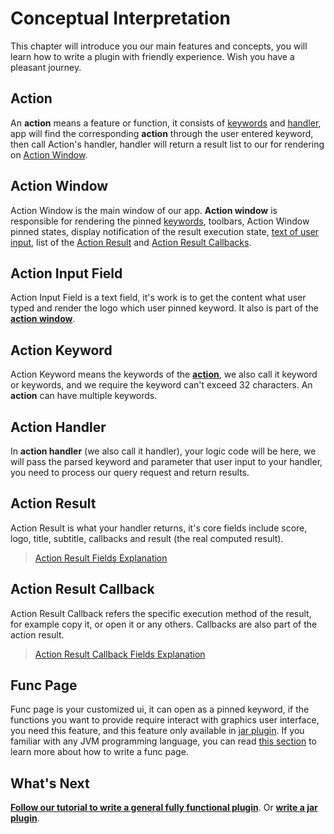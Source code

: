 # Conceptual Interpretation

This chapter will introduce you our main features and concepts, you will learn how to write a plugin with friendly experience. Wish you have a pleasant journey.

## Action

An **action** means a feature or function, it consists of [keywords](#action-keyword) and [handler](#action-handler), app will find the corresponding **action** through the user entered keyword, then call Action's handler, handler will return a result list to our for rendering on [Action Window](#action-window).

## Action Window

Action Window is the main window of our app. **Action window** is responsible for rendering the pinned [keywords](#action-keyword), toolbars, Action Window pinned states, display notification of the result execution state, [text of user input](#action-input-field), list of the [Action Result](#action-result) and [Action Result Callbacks](#action-result-callback).

## Action Input Field

Action Input Field is a text field, it's work is to get the content what user typed and render the logo which user pinned keyword. It also is part of the [**action window**](#action-window).

## Action Keyword

Action Keyword means the keywords of the [**action**](#action), we also call it keyword or keywords, and we require the keyword can't exceed 32 characters. An **action** can have multiple keywords.

## Action Handler

In **action handler** (we also call it handler), your logic code will be here, we will pass the parsed keyword and parameter that user input to your handler, you need to process our query request and return results.

## Action Result

Action Result is what your handler returns, it's core fields include score, logo, title, subtitle, callbacks and result (the real computed result).

> [Action Result Fields Explanation](appendix/action_result.md#action-result-fields-explanation)

## Action Result Callback

Action Result Callback refers the specific execution method of the result, for example copy it, or open it or any others. Callbacks are also part of the action result.

> [Action Result Callback Fields Explanation](appendix/action_result_callback.md#action-result-callback-fields-explanation)

## Func Page

Func page is your customized ui, it can open as a pinned keyword, if the functions you want to provide require interact with graphics user interface, you need this feature, and this feature only available in [jar plugin](jar-plugin-guide/jar_guide.md#jar-plugin-guide). If you familiar with any JVM programming language, you can read [this section](jar-plugin-guide/func_page.md#func-page) to learn more about how to write a func page.

## What's Next

[**Follow our tutorial to write a general fully functional plugin**](general-plugin-guide/general_guide.md#general-plugin-guide). Or [**write a jar plugin**](jar-plugin-guide/jar_guide.md#jar-plugin-guide).
